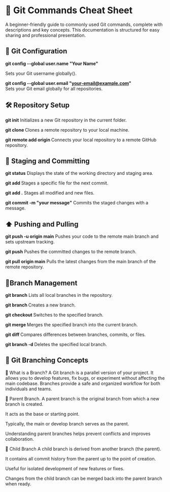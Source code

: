 

#  📗 Git Commands Cheat Sheet #
A beginner-friendly guide to commonly used Git commands, complete with descriptions and key concepts. This documentation is structured for easy sharing and professional presentation.
## 🔧 Git Configuration ##
 **git config --global user.name "Your Name"**  
   
   Sets your Git username globally().

 **git config --global user.email "your-email@example.com"**  
   Sets your Git email globally for all repositories.

## 🛠️ Repository Setup ##
 **git init**
 Initializes a new Git repository in the current folder.


**git clone <repository-url>**
  Clones a remote repository to your local machine.


**git remote add origin <repository-url>**
  Connects your local repository to a remote GitHub repository.




## 📄 Staging and Committing ##
**git status**
 Displays the state of the working directory and staging area.



**git add <filename>**
 Stages a specific file for the next commit.


**git add .**
 Stages all modified and new files.  


**git commit -m "your message"** 
 Commits the staged changes with a message.

## ⬆️ Pushing and Pulling ##
**git push -u origin main**
 Pushes your code to the remote main branch and sets upstream tracking.


**git push** 
 Pushes the committed changes to the remote branch.


**git pull origin main**
 Pulls the latest changes from the main branch of the remote repository.

## 🌿Branch Management ##
**git branch**
 Lists all local branches in the repository.


**git branch <branch-name>**
 Creates a new branch.


**git checkout <branch-name>** 
 Switches to the specified branch.


**git merge <branch-name>**
 Merges the specified branch into the current branch.


**git diff <branch-name>**
 Compares differences between branches, commits, or files.


**git branch -d <branch-name>**
 Deletes the specified local branch.


## 🌱 Git Branching Concepts ##
🔹 What is a Branch?
A Git branch is a parallel version of your project. It allows you to develop features, fix bugs, or experiment without affecting the main codebase. Branches provide a safe and organized workflow for both individuals and teams.

🔹 Parent Branch.
A parent branch is the original branch from which a new branch is created.

It acts as the base or starting point.

Typically, the main or develop branch serves as the parent.

Understanding parent branches helps prevent conflicts and improves collaboration.

🔹 Child Branch
A child branch is derived from another branch (the parent).

It contains all commit history from the parent up to the point of creation.

Useful for isolated development of new features or fixes.

Changes from the child branch can be merged back into the parent branch when ready.

